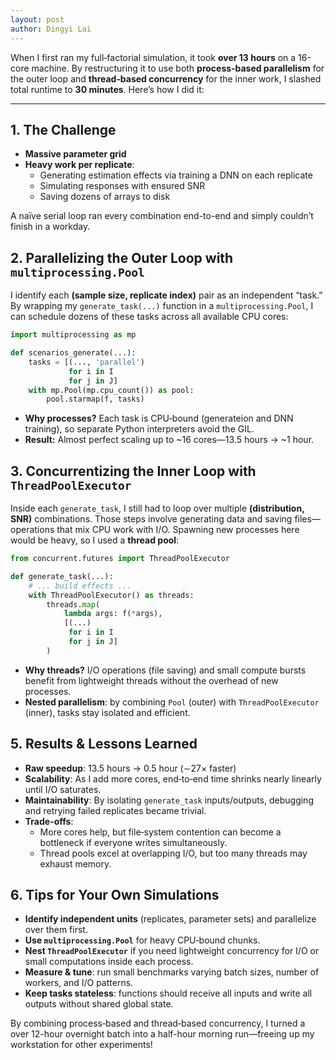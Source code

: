 ```yaml
---
layout: post
author: Dingyi Lai
---
```


When I first ran my full‐factorial simulation, it took **over 13 hours** on a 16-core machine. By restructuring it to use both **process‐based parallelism** for the outer loop and **thread‐based concurrency** for the inner work, I slashed total runtime to **30 minutes**. Here’s how I did it:

---

## 1. The Challenge  
- **Massive parameter grid**
- **Heavy work per replicate**:  
  - Generating estimation effects via training a DNN on each replicate 
  - Simulating responses with ensured SNR
  - Saving dozens of arrays to disk  

A naïve serial loop ran every combination end-to-end and simply couldn’t finish in a workday.

## 2. Parallelizing the Outer Loop with `multiprocessing.Pool`  
I identify each **(sample size, replicate index)** pair as an independent “task.” By wrapping my `generate_task(...)` function in a `multiprocessing.Pool`, I can schedule dozens of these tasks across all available CPU cores:

```python
import multiprocessing as mp

def scenarios_generate(...):
    tasks = [(..., 'parallel')
             for i in I
             for j in J]
    with mp.Pool(mp.cpu_count()) as pool:
        pool.starmap(f, tasks)
```

- **Why processes?** Each task is CPU‐bound (generateion and DNN training), so separate Python interpreters avoid the GIL.  
- **Result:** Almost perfect scaling up to ~16 cores—13.5 hours → ~1 hour.

## 3. Concurrentizing the Inner Loop with `ThreadPoolExecutor`  
Inside each `generate_task`, I still had to loop over multiple **(distribution, SNR)** combinations. Those steps involve generating data and saving files—operations that mix CPU work with I/O. Spawning new processes here would be heavy, so I used a **thread pool**:

```python
from concurrent.futures import ThreadPoolExecutor

def generate_task(...):
    # ... build effects ...
    with ThreadPoolExecutor() as threads:
        threads.map(
            lambda args: f(*args),
            [(...)
             for i in I
             for j in J]
        )
```

- **Why threads?** I/O operations (file saving) and small compute bursts benefit from lightweight threads without the overhead of new processes.  
- **Nested parallelism**: by combining `Pool` (outer) with `ThreadPoolExecutor` (inner), tasks stay isolated and efficient.

## 5. Results & Lessons Learned  
- **Raw speedup**: 13.5 hours → 0.5 hour (∼27× faster)  
- **Scalability**: As I add more cores, end‐to‐end time shrinks nearly linearly until I/O saturates.  
- **Maintainability**: By isolating `generate_task` inputs/outputs, debugging and retrying failed replicates became trivial.  
- **Trade-offs**:  
  - More cores help, but file‐system contention can become a bottleneck if everyone writes simultaneously.  
  - Thread pools excel at overlapping I/O, but too many threads may exhaust memory.  

## 6. Tips for Your Own Simulations  
- **Identify independent units** (replicates, parameter sets) and parallelize over them first.  
- **Use `multiprocessing.Pool`** for heavy CPU‐bound chunks.  
- **Nest `ThreadPoolExecutor`** if you need lightweight concurrency for I/O or small computations inside each process.  
- **Measure & tune**: run small benchmarks varying batch sizes, number of workers, and I/O patterns.  
- **Keep tasks stateless**: functions should receive all inputs and write all outputs without shared global state.

By combining process‐based and thread‐based concurrency, I turned a over 12-hour overnight batch into a half-hour morning run—freeing up my workstation for other experiments!